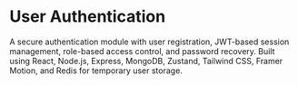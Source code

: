 # User Authentication
A secure authentication module with user registration, JWT-based session management, role-based access control, and password recovery. Built using React, Node.js, Express, MongoDB, Zustand, Tailwind CSS, Framer Motion, and Redis for temporary user storage.
